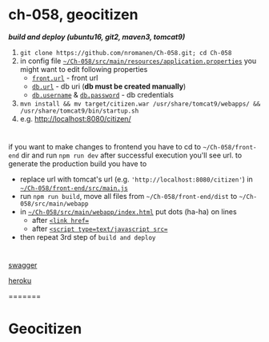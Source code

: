 # ch-058, geocitizen

___build and deploy (ubuntu16, git2, maven3, tomcat9)___

1) `git clone https://github.com/nromanen/Ch-058.git; cd Ch-058`
1) in config file [`~/Ch-058/src/main/resources/application.properties`](https://git.io/vA4Sw)
	you might want to edit following properties
	 * [`front.url`](https://git.io/vARyB) - front url
	 * [`db.url`](https://git.io/vARyu) - db uri (__db must be created manually__)
	 * [`db.username`](https://git.io/vARyo) & [`db.password`](https://git.io/vARyK) - db credentials
1) `mvn install && mv target/citizen.war /usr/share/tomcat9/webapps/ && /usr/share/tomcat9/bin/startup.sh`
1) e.g. <http://localhost:8080/citizen/>

# 

if you want to make changes to frontend 
you have to cd to `~/Ch-058/front-end` dir and run `npm run dev` after successful execution you'll see url.
to generate the production build you have to
 - replace url with tomcat's url (e.g. `'http://localhost:8080/citizen'`) in [`~/Ch-058/front-end/src/main.js`](git.io/vA49U)
 - run `npm run build`, move all files from `~/Ch-058/front-end/dist` to `~/Ch-058/src/main/webapp`
 - in [`~/Ch-058/src/main/webapp/index.html`](https://git.io/vAR9l) put dots (ha-ha) on lines
    * after [`<link href=`](https://git.io/vARrw) 
    * after [`<script type=text/javascript src=`](https://git.io/vARr5)          
- then repeat 3rd step of `build and deploy`  

# 
    
[swagger](http://localhost:8080/citizen/swagger-ui.html)

[heroku](https://geocitizen.herokuapp.com)  
  

=======
# Geocitizen